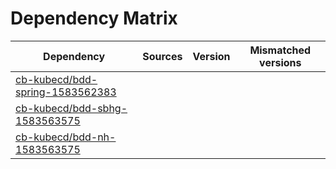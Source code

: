 # Dependency Matrix

Dependency | Sources | Version | Mismatched versions
---------- | ------- | ------- | -------------------
[cb-kubecd/bdd-spring-1583562383](https://github.com/cb-kubecd/bdd-spring-1583562383.git) |  | []() | 
[cb-kubecd/bdd-sbhg-1583563575](https://github.com/cb-kubecd/bdd-sbhg-1583563575.git) |  | []() | 
[cb-kubecd/bdd-nh-1583563575](https://github.com/cb-kubecd/bdd-nh-1583563575.git) |  | []() | 
